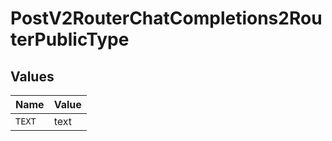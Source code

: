 # PostV2RouterChatCompletions2RouterPublicType


## Values

| Name   | Value  |
| ------ | ------ |
| `TEXT` | text   |